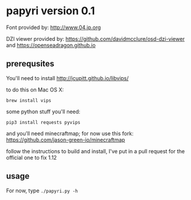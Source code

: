 # papyri version 0.1


Font provided by: http://www.04.jp.org

DZI viewer provided by: https://github.com/davidmcclure/osd-dzi-viewer and https://openseadragon.github.io

## prerequsites

You'll need to install http://jcupitt.github.io/libvips/

to do this on Mac OS X:

    brew install vips

some python stuff you'll need:

    pip3 install requests pyvips

and you'll need minecraftmap; for now use this fork: https://github.com/jason-green-io/minecraftmap

follow the instructions to build and install, I've put in a pull request for the official one to fix 1.12

## usage

For now, type `./papyri.py -h`

